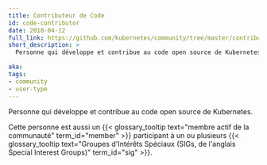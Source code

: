 ```yaml
---
title: Contributeur de Code
id: code-contributor
date: 2018-04-12
full_link: https://github.com/kubernetes/community/tree/master/contributors/devel
short_description: >
  Personne qui développe et contribue au code open source de Kubernetes.

aka:
tags:
- community
- user-type
---
```

 Personne qui développe et contribue au code open source de Kubernetes.

<!--more-->

Cette personne est aussi un {{< glossary_tooltip text="membre actif de la communauté" term_id="member" >}} participant à un ou plusieurs {{< glossary_tooltip text="Groupes d'Intérêts Spéciaux (SIGs, de l'anglais Special Interest Groups)" term_id="sig" >}}.
